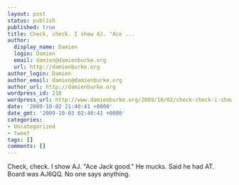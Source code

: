 ```yaml
---
layout: post
status: publish
published: true
title: Check, check. I show AJ. "Ace ...
author:
  display_name: Damien
  login: Damien
  email: damien@damienburke.org
  url: http://damienburke.org
author_login: Damien
author_email: damien@damienburke.org
author_url: http://damienburke.org
wordpress_id: 218
wordpress_url: http://www.damienburke.org/2009/10/02/check-check-i-show-aj-ace/
date: '2009-10-02 21:40:41 +0000'
date_gmt: '2009-10-03 02:40:41 +0000'
categories:
- Uncategorized
- tweet
tags: []
comments: []
---
```

<p>Check, check. I show AJ. "Ace Jack good." He mucks. Said he had AT. Board was AJ6QQ. No one says anything.</p>
